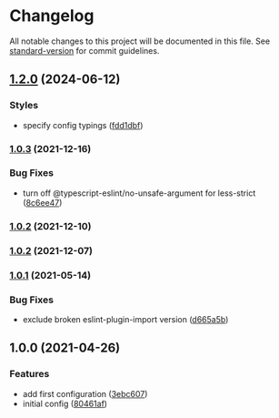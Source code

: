 # Changelog

All notable changes to this project will be documented in this file. See [standard-version](https://github.com/conventional-changelog/standard-version) for commit guidelines.

## [1.2.0](https://github.com/goparrot/eslint-config/compare/v1.1.2...v1.2.0) (2024-06-12)


### Styles

* specify config typings ([fdd1dbf](https://github.com/goparrot/eslint-config/commit/fdd1dbf7fd3b18bc9f2cf6b754fdbd6c605654c1))

### [1.0.3](https://github.com/goparrot/eslint-config/compare/v1.0.2...v1.0.3) (2021-12-16)

### Bug Fixes

*   turn off @typescript-eslint/no-unsafe-argument for less-strict ([8c6ee47](https://github.com/goparrot/eslint-config/commit/8c6ee47e1dfe2437bbdcaad62599414c550e99e3))

### [1.0.2](https://github.com/goparrot/eslint-config/compare/v1.0.1...v1.0.2) (2021-12-10)

### [1.0.2](https://github.com/goparrot/eslint-config/compare/v1.0.1...v1.0.2) (2021-12-07)

### [1.0.1](https://github.com/goparrot/eslint-config/compare/v1.0.0...v1.0.1) (2021-05-14)

### Bug Fixes

*   exclude broken eslint-plugin-import version ([d665a5b](https://github.com/goparrot/eslint-config/commit/d665a5bfd1c7c9b819076984217ff4db345d7375))

## 1.0.0 (2021-04-26)

### Features

*   add first configuration ([3ebc607](https://github.com/goparrot/eslint-config/commit/3ebc607bfc0b263616c645ced901e72fe5797082))
*   initial config ([80461af](https://github.com/goparrot/eslint-config/commit/80461af7adaa096c662e6aa66f255dc86e452f69))
